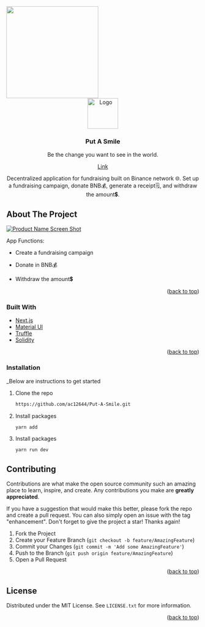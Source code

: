 
<img src="https://images.unsplash.com/photo-1590479773265-7464e5d48118?ixlib=rb-1.2.1&ixid=MnwxMjA3fDB8MHxwaG90by1wYWdlfHx8fGVufDB8fHx8&auto=format&fit=crop&w=1770&q=80" height="240" >

<!-- PROJECT LOGO -->
<br />
<div align="center">
  <a href="#">
    <img src="https://github.com/ac12644/Fundraiser_Dapp/raw/master/fundraise.png" alt="Logo" width="80" height="80">
  </a>
  <h3 align="center">Put A Smile</h3>
  <p align="center">
    Be the change you want to see in the world.
  </p>
  <a href="#">Link</a> 
  <p align="center">
    Decentralized application for fundraising built on Binance network 🌐. Set up a fundraising campaign, donate BNB💰, generate a receipt🗒️, and withdraw the amount💲.
  </p>
</div>

<!-- ABOUT THE PROJECT -->

## About The Project

[![Product Name Screen Shot][product-screenshot]]()

App Functions:

- Create a fundraising campaign

- Donate in BNB💰

- Withdraw the amount💲

<p align="right">(<a href="#top">back to top</a>)</p>

### Built With

- [Next.js](https://nextjs.org/)
- [Material UI](https://mui.com/)
- [Truffle](https://trufflesuite.com/)
- [Solidity](https://docs.soliditylang.org/)

<p align="right">(<a href="#top">back to top</a>)</p>

### Installation

\_Below are instructions to get started

1. Clone the repo
   ```sh
   https://github.com/ac12644/Put-A-Smile.git
   ```
2. Install packages
   ```sh
   yarn add
   ```
3. Install packages
   ```sh
   yarn run dev
   ```

<!-- CONTRIBUTING -->

## Contributing

Contributions are what make the open source community such an amazing place to learn, inspire, and create. Any contributions you make are **greatly appreciated**.

If you have a suggestion that would make this better, please fork the repo and create a pull request. You can also simply open an issue with the tag "enhancement".
Don't forget to give the project a star! Thanks again!

1. Fork the Project
2. Create your Feature Branch (`git checkout -b feature/AmazingFeature`)
3. Commit your Changes (`git commit -m 'Add some AmazingFeature'`)
4. Push to the Branch (`git push origin feature/AmazingFeature`)
5. Open a Pull Request

<p align="right">(<a href="#top">back to top</a>)</p>
 
 
<!-- LICENSE -->
## License

Distributed under the MIT License. See `LICENSE.txt` for more information.

<p align="right">(<a href="#top">back to top</a>)</p>

<!-- MARKDOWN LINKS & IMAGES -->

[product-screenshot]: https://firebasestorage.googleapis.com/v0/b/put-a-smile.appspot.com/o/git%2FScreenshot1.png?alt=media&token=a534ba3c-daa6-448e-a138-184fda90257c
